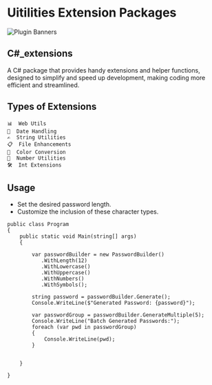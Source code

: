 # Uitilities Extension Packages

 
![Plugin Banners](https://github.com/user-attachments/assets/1147e680-7be5-4845-87f9-795f1615993c)


## C#_extensions #
A C# package that provides handy extensions and helper functions, designed to simplify and speed up development, making coding more efficient and streamlined.

## Types of Extensions #
```
📊  Web Utils
📅  Date Handling
✍️  String Utilities
📋  File Enhancements
🎨  Color Conversion
🔢  Number Utilities
🛠  Int Extensions
 ```
## Usage
- Set the desired password length.
- Customize the inclusion of these character types.

```
public class Program
{
    public static void Main(string[] args)
    {
       
        var passwordBuilder = new PasswordBuilder()
           .WithLength(12)
           .WithLowercase()
           .WithUppercase()
           .WithNumbers()
           .WithSymbols();

        string password = passwordBuilder.Generate();
        Console.WriteLine($"Generated Password: {password}");

        var passwordGroup = passwordBuilder.GenerateMultiple(5);
        Console.WriteLine("Batch Generated Passwords:");
        foreach (var pwd in passwordGroup)
        {
            Console.WriteLine(pwd);
        }


    }

}


